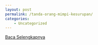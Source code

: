 ```yaml
---
layout: post
permalink: /tanda-orang-mimpi-kesurupan/
categories:
    - Uncategorized
---
```


[Baca Selengkapnya](/08)